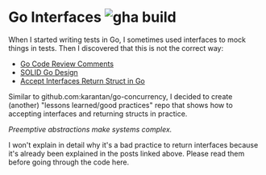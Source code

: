 # Go Interfaces ![gha build](https://github.com/karantan/go-interfaces/workflows/Go/badge.svg)

When I started writing tests in Go, I sometimes used interfaces to mock
things in tests. Then I discovered that this is not the correct way:

- [Go Code Review Comments](https://github.com/golang/go/wiki/CodeReviewComments#interfaces)
- [SOLID Go Design](https://dave.cheney.net/2016/08/20/solid-go-design)
- [Accept Interfaces Return Struct in Go](https://mycodesmells.com/post/accept-interfaces-return-struct-in-go)

Similar to github.com:karantan/go-concurrency, I decided to create (another)
"lessons learned/good practices" repo that shows how to accepting interfaces and
returning structs in practice.

_Preemptive abstractions make systems complex._

I won't explain in detail why it's a bad practice to return interfaces because it's
already been explained in the posts linked above. Please read them before going
through the code here.
